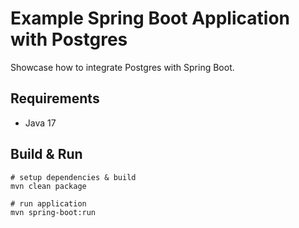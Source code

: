 # Example Spring Boot Application with Postgres

Showcase how to integrate Postgres with Spring Boot.

## Requirements
- Java 17

## Build & Run

```
# setup dependencies & build
mvn clean package

# run application
mvn spring-boot:run
```
